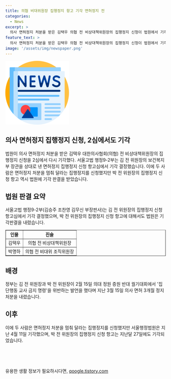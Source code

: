 ```yaml
---
title: 의협 비대위원장 집행정지 항고 기각 면허정지 전
categories:
  - News
excerpt: >
  의사 면허정지 처분을 받은 김택우 의협 전 비상대책위원장의 집행정지 신청이 법원에서 기각됐다. 지난 5일 서울고법은 면허정지 집행정지 신청 항고심에서 기각 결정을 내렸는데, 정부는 김 전 위원장과 박명하 의협 전 비대위 조직위원장의 발언을 이유로 의사 면허 3개월 정지 처분을 내린 상태다. 이에 두 사람의 집행정지 신청 항고는 모두 기각됐다.
feature_text: >
  의사 면허정지 처분을 받은 김택우 의협 전 비상대책위원장의 집행정지 신청이 법원에서 기각됐다. 지난 5일 서울고법은 면허정지 집행정지 신청 항고심에서 기각 결정을 내렸는데, 정부는 김 전 위원장과 박명하 의협 전 비대위 조직위원장의 발언을 이유로 의사 면허 3개월 정지 처분을 내린 상태다. 이에 두 사람의 집행정지 신청 항고는 모두 기각됐다.
image: '/assets/img/newspaper.png'
---
```


<p><img src="/assets/img/newspaper.png" alt="kimp 속보" /></p>

<h2>의사 면허정지 집행정지 신청, 2심에서도 기각</h2>

<p data-ke-size="size16">법원이 의사 면허정지 처분을 받은 김택우 대한의사협회(의협) 전 비상대책위원장의 집행정지 신청을 2심에서 다시 기각했다. 서울고법 행정9-2부는 김 전 위원장의 보건복지부 장관을 상대로 낸 면허정지 집행정지 신청 항고심에서 기각 결정했습니다. 이에 두 사람은 면허정지 처분을 멈춰 달라는 집행정지를 신청했지만 박 전 위원장의 집행정지 신청 항고 역시 법원에 기각 판결을 받았습니다.</p>

<h2 data-ke-size="size24">법원 판결 요약</h2>

<p data-ke-size="size16">서울고법 행정9-2부(김승주 조찬영 김무신 부장판사)는 김 전 위원장의 집행정지 신청 항고심에서 기각 결정했으며, 박 전 위원장의 집행정지 신청 항고에 대해서도 법원은 기각판결을 내렸습니다.</p>

<table style="width: 100%;" border="1">
<tbody>
<tr>
<td style="text-align: center; height: 17px;"><b>인물</b></td>
<td style="text-align: center; height: 17px;"><b>진술</b></td>
</tr>
<tr>
<td style="text-align: center; height: 17px;">김택우</td>
<td style="text-align: center; height: 17px;">의협 전 비상대책위원장</td>
</tr>
<tr>
<td style="text-align: center; height: 17px;">박명하</td>
<td style="text-align: center; height: 17px;">의협 전 비대위 조직위원장</td>
</tr>
</tbody>
</table>

<h2 data-ke-size="size24">배경</h2>

<p data-ke-size="size16">정부는 김 전 위원장과 박 전 위원장이 2월 15일 의대 정원 증원 반대 궐기대회에서 '집단행동 교사 금지 명령'을 위반하는 발언을 했다며 지난 3월 15일 의사 면허 3개월 정지 처분을 내렸습니다.</p>

<h2 data-ke-size="size24">이후</h2>

<p data-ke-size="size16">이에 두 사람은 면허정지 처분을 멈춰 달라는 집행정지를 신청했지만 서울행정법원은 지난 4월 11일 기각했으며, 박 전 위원장의 집행정지 신청 항고는 지난달 27일에도 기각되었습니다.</p>

<p data-ke-size="size16">&nbsp;</p>

<p data-ke-size="size16">&nbsp;</p>
유용한 생활 정보가 필요하시다면, <a href="https://qoogle.tistory.com" rel="dofollow">qoogle.tistory.com</a>


